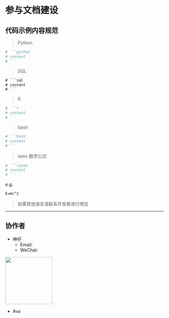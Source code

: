 # 参与文档建设

## 代码示例内容规范

> Python

```python
# ```python
# content
# ```
```

> SQL

```sql
# ```sql
# content
# ```
```

> R

```r
# ```r
# content
# ```
```

> bash

```bash
# ```bash
# content
# ```
```

> latex 数学公式

```bash
# ```latex
# content
# ```
```

e.g.

```latex
E=mc^2
```

> 如需其他语言请联系开发者进行增加

---

## 协作者

- 神仔
    - Email: 
    - WeChat: 
    
<img src='./img/shenzai.jpg' width="150px" height="">

- Ava
